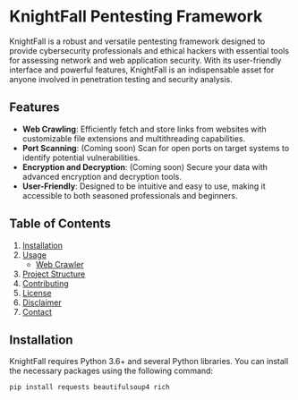 # KnightFall Pentesting Framework

KnightFall is a robust and versatile pentesting framework designed to provide cybersecurity professionals and ethical hackers with essential tools for assessing network and web application security. With its user-friendly interface and powerful features, KnightFall is an indispensable asset for anyone involved in penetration testing and security analysis.

## Features
- **Web Crawling**: Efficiently fetch and store links from websites with customizable file extensions and multithreading capabilities.
- **Port Scanning**: (Coming soon) Scan for open ports on target systems to identify potential vulnerabilities.
- **Encryption and Decryption**: (Coming soon) Secure your data with advanced encryption and decryption tools.
- **User-Friendly**: Designed to be intuitive and easy to use, making it accessible to both seasoned professionals and beginners.

## Table of Contents
1. [Installation](#installation)
2. [Usage](#usage)
   - [Web Crawler](#web-crawler)
3. [Project Structure](#project-structure)
4. [Contributing](#contributing)
5. [License](#license)
6. [Disclaimer](#disclaimer)
7. [Contact](#contact)

## Installation
KnightFall requires Python 3.6+ and several Python libraries. You can install the necessary packages using the following command:

```bash
pip install requests beautifulsoup4 rich
